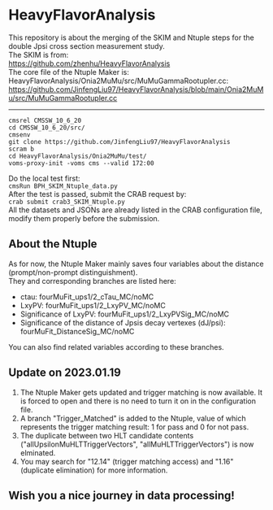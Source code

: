 # HeavyFlavorAnalysis

This repository is about the merging of the SKIM and Ntuple steps for the double Jpsi cross section measurement study.  
The SKIM is from:  
https://github.com/zhenhu/HeavyFlavorAnalysis  
The core file of the Ntuple Maker is: HeavyFlavorAnalysis/Onia2MuMu/src/MuMuGammaRootupler.cc:  
https://github.com/JinfengLiu97/HeavyFlavorAnalysis/blob/main/Onia2MuMu/src/MuMuGammaRootupler.cc  
****
    cmsrel CMSSW_10_6_20
    cd CMSSW_10_6_20/src/
    cmsenv
    git clone https://github.com/JinfengLiu97/HeavyFlavorAnalysis
    scram b
    cd HeavyFlavorAnalysis/Onia2MuMu/test/
    voms-proxy-init -voms cms --valid 172:00  
Do the local test first:  
`cmsRun BPH_SKIM_Ntuple_data.py`  
After the test is passed, submit the CRAB request by:  
`crab submit crab3_SKIM_Ntuple.py`  
All the datasets and JSONs are already listed in the CRAB configuration file, modify them properly before the submission.  

## About the Ntuple

As for now, the Ntuple Maker mainly saves four variables about the distance (prompt/non-prompt distinguishment).  
They and corresponding branches are listed here:  
* ctau: fourMuFit_ups1/2_cTau_MC/noMC  
* LxyPV: fourMuFit_ups1/2_LxyPV_MC/noMC  
* Significance of LxyPV: fourMuFit_ups1/2_LxyPVSig_MC/noMC  
* Significance of the distance of Jpsis decay vertexes (dJ/psi): fourMuFit_DistanceSig_MC/noMC  

You can also find related variables according to these branches.  

## Update on 2023.01.19

1. The Ntuple Maker gets updated and trigger matching is now available. It is forced to open and there is no need to turn it on in the configuration file.
2. A branch "Trigger_Matched" is added to the Ntuple, value of which represents the trigger matching result: 1 for pass and 0 for not pass.
3. The duplicate between two HLT candidate contents ("allUpsilonMuHLTTriggerVectors", "allMuHLTTriggerVectors") is now elminated.
4. You may search for "12.14" (trigger matching access) and "1.16" (duplicate elimination) for more information.

## Wish you a nice journey in data processing!

